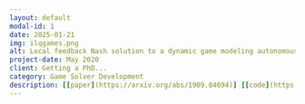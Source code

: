 ```yaml
---
layout: default
modal-id: 1
date: 2025-01-21
img: ilqgames.png
alt: Local feedback Nash solution to a dynamic game modeling autonomous driving.
project-date: May 2020
client: Getting a PhD...
category: Game Solver Development
description: [[paper](https://arxiv.org/abs/1909.04694)] [[code](https://github.com/HJReachability/ilqgames)] Many problems in robotics involve multiple decision making agents. To operate efficiently in such settings, a robot must reason about the impact of its decisions on the behavior of other agents. Differential games offer an expressive theoretical framework for formulating these types of multi-agent problems. Unfortunately, most numerical solution techniques scale poorly with state dimension and are rarely used in real-time applications. For this reason, it is common to predict the future decisions of other agents and solve the resulting decoupled, i.e., single-agent, optimal control problem. This decoupling neglects the underlying interactive nature of the problem; however, efficient solution techniques do exist for broad classes of optimal control problems. We take inspiration from one such technique, the iterative linear-quadratic regulator (ILQR), which solves repeated approximations with linear dynamics and quadratic costs. Similarly, our proposed algorithm solves repeated linear-quadratic games. We experimentally benchmark our algorithm in several examples with a variety of initial conditions and show that the resulting strategies exhibit complex interactive behavior. Our results indicate that our algorithm converges reliably and runs in real-time. In a three-player, 14-state simulated intersection problem, our algorithm initially converges in < 0.25s. Receding horizon invocations converge in < 50 ms in a hardware collision-avoidance test.
---
```

